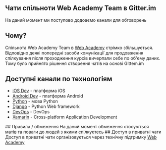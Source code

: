 ## Чати спільноти Web Academy Team в Gitter.im
  На даний момент ми поступово додоаємо канали для обговорень
## Чому?
  Спільнота Web Academy Team в <a href="web-academy.com.ua">Web Academy</a> стрімко збільшується. Відповідно деякі 
  попередні засоби комунікації для продовження спілкування після проходження курсів вичерпали себе по об'єму даних. 
  Тому було прийнято рішення створення чатів на основі Gittem.im
## Доступні канали по технологіям
  <ul>
  <li><a href="https://gitter.im/Web-Academy-Team/iOS-Dev?utm_source=share-link&utm_medium=link&utm_campaign=share-link">iOS Dev</a> - платформа iOS</li>
  <li><a href="https://gitter.im/Web-Academy-Team/Android-Dev?utm_source=share-link&utm_medium=link&utm_campaign=share-link">Android Dev</a> - платформа Android</li>
  <li><a href="https://gitter.im/Web-Academy-Team/Python?utm_source=share-link&utm_medium=link&utm_campaign=share-link">Python</a> - мова Python</li>
  <li><a href="https://gitter.im/Web-Academy-Team/Django?utm_source=share-link&utm_medium=link&utm_campaign=share-link">Django</a> - Python Web framework</li>
  <li><a href="https://gitter.im/Web-Academy-Team/DevOps?utm_source=share-link&utm_medium=link&utm_campaign=share-link">DevOps</a> - DevOps</li>
  <li><a href="https://gitter.im/Web-Academy-Team/Xamarin?utm_source=share-link&utm_medium=link&utm_campaign=share-link">Xamarin</a> - Cross-platform Application Development</li>
  </ul>
## Правила / обмеження
  На даний момент обмеження стосуються матів та поваги до людей з якими спілкуєтесь
## Доступ в приватні чати
  Доступ в приватні чати організовується через технічну підтримку <a href="web-academy.com.ua">Web Academy</a>
